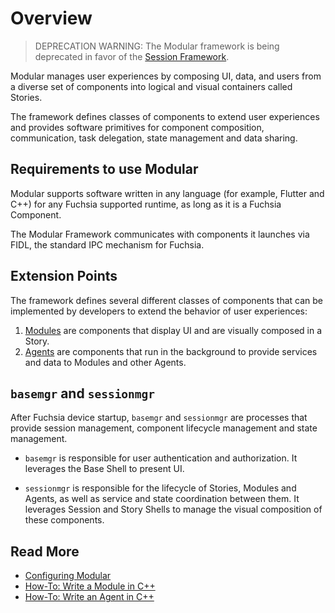 # Overview

> DEPRECATION WARNING: The Modular framework is being deprecated in favor of
> the [Session Framework](/docs/concepts/session/introduction.md).

Modular manages user experiences by composing UI, data, and users from a
diverse set of components into logical and visual containers called Stories.

The framework defines classes of components to extend user experiences and
provides software primitives for component composition, communication, task
delegation, state management and data sharing.

## Requirements to use Modular

Modular supports software written in any language (for example, Flutter and C++) for any
Fuchsia supported runtime, as long as it is a Fuchsia Component.

The Modular Framework communicates with components it launches via FIDL, the
standard IPC mechanism for Fuchsia.

## Extension Points

The framework defines several different classes of components that can be
implemented by developers to extend the behavior of user experiences:

1.  [Modules](module.md) are components that display UI and are visually
    composed in a Story.
1.  [Agents](agent.md) are components that run in the background to provide
    services and data to Modules and other Agents.

## `basemgr` and `sessionmgr`

After Fuchsia device startup, `basemgr` and `sessionmgr` are processes that
provide session management, component lifecycle management and state management.

*   `basemgr` is responsible for user authentication and
    authorization. It leverages the Base Shell to present UI.

*   `sessionmgr` is responsible for the lifecycle of Stories,
    Modules and Agents, as well as service and state coordination between them.
    It leverages Session and Story Shells to manage the visual composition of
    these components.

## Read More

* [Configuring Modular](guide/config.md)
* [How-To: Write a Module in C++](guide/how_to_write_a_module_cc.md)
* [How-To: Write an Agent in C++](guide/how_to_write_an_agent_cc.md)
